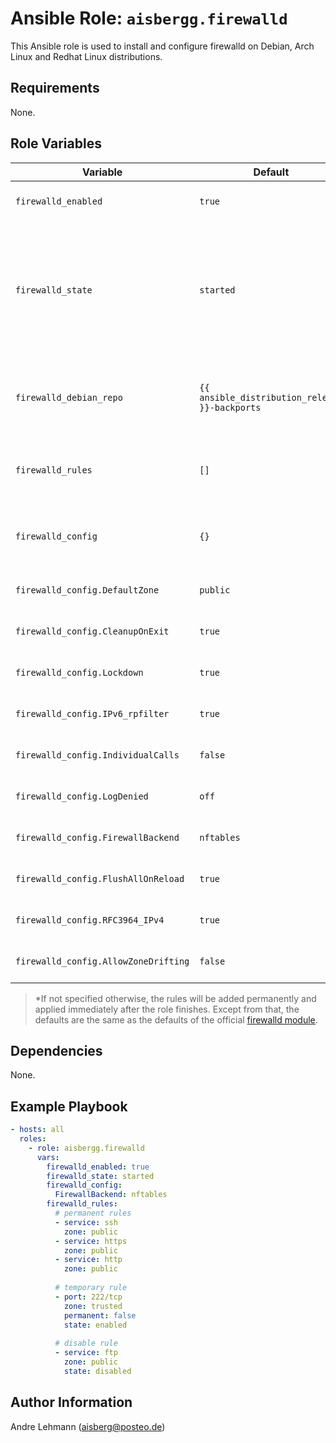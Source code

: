 # Ansible Role: `aisbergg.firewalld`

This Ansible role is used to install and configure firewalld on Debian, Arch Linux and Redhat Linux distributions.

## Requirements

None.

## Role Variables

| Variable |  Default | Comments |
|----------|----------|----------|
| `firewalld_enabled` | `true` | Enable the firewalld service. |
| `firewalld_state` | `started` | Manage the state of the firewalld service</br>Choices: <ul><li>reloaded</li><li>restarted</li><li>started</li><li>stopped</li></ul> |
| `firewalld_debian_repo` | `{{ ansible_distribution_release }}-backports` | The repository to install firewalld from. Applies only on Debian systems. |
| `firewalld_rules` | `[]` | List of firewall rules. The parameters can be looked up [here](https://docs.ansible.com/ansible/latest/modules/firewalld_module.html).* |
| `firewalld_config` | `{}` | A dict (key-value pairs) of firewalld base configuration options. |
| `firewalld_config.DefaultZone` | `public` | See the [official firewalld documentation](https://firewalld.org/documentation/configuration/firewalld-conf.html). |
| `firewalld_config.CleanupOnExit` | `true` | See the [official firewalld documentation](https://firewalld.org/documentation/configuration/firewalld-conf.html). |
| `firewalld_config.Lockdown` | `true` | See the [official firewalld documentation](https://firewalld.org/documentation/configuration/firewalld-conf.html). |
| `firewalld_config.IPv6_rpfilter` | `true` | See the [official firewalld documentation](https://firewalld.org/documentation/configuration/firewalld-conf.html). |
| `firewalld_config.IndividualCalls` | `false` | See the [official firewalld documentation](https://firewalld.org/documentation/configuration/firewalld-conf.html). |
| `firewalld_config.LogDenied` | `off` | See the [official firewalld documentation](https://firewalld.org/documentation/configuration/firewalld-conf.html). |
| `firewalld_config.FirewallBackend` | `nftables` | See the [official firewalld documentation](https://firewalld.org/documentation/configuration/firewalld-conf.html). |
| `firewalld_config.FlushAllOnReload` | `true` | See the [official firewalld documentation](https://firewalld.org/documentation/configuration/firewalld-conf.html). |
| `firewalld_config.RFC3964_IPv4` | `true` | See the [official firewalld documentation](https://firewalld.org/documentation/configuration/firewalld-conf.html). |
| `firewalld_config.AllowZoneDrifting` | `false` | See the [official firewalld documentation](https://firewalld.org/documentation/configuration/firewalld-conf.html). |

> *If not specified otherwise, the rules will be added permanently and applied immediately after the role finishes. Except from that, the defaults are the same as the defaults of the official [firewalld module](https://docs.ansible.com/ansible/latest/modules/firewalld_module.html).

## Dependencies

None.

## Example Playbook

```yaml
- hosts: all
  roles:
    - role: aisbergg.firewalld
      vars:
        firewalld_enabled: true
        firewalld_state: started
        firewalld_config:
          FirewallBackend: nftables
        firewalld_rules:
          # permanent rules
          - service: ssh
            zone: public
          - service: https
            zone: public
          - service: http
            zone: public
          
          # temporary rule
          - port: 222/tcp
            zone: trusted
            permanent: false
            state: enabled
          
          # disable rule
          - service: ftp
            zone: public
            state: disabled
```

## Author Information

Andre Lehmann (aisberg@posteo.de)
